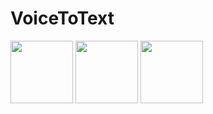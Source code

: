 # VoiceToText
<p float="left">
  <img src="/Users/raviyadav/Desktop/Simulator Screen Shot - iPhone 14 Pro Max - 2023-01-11 at 07.29.47.png" width="100" />
  <img src="/Users/raviyadav/Desktop/Simulator Screen Shot - iPhone 14 Pro Max - 2023-01-11 at 07.30.05.png" width="100" /> 
  <img src="/Users/raviyadav/Desktop/Simulator Screen Shot - iPhone 14 Pro Max - 2023-01-11 at 07.30.14.png" width="100" />
</p>
